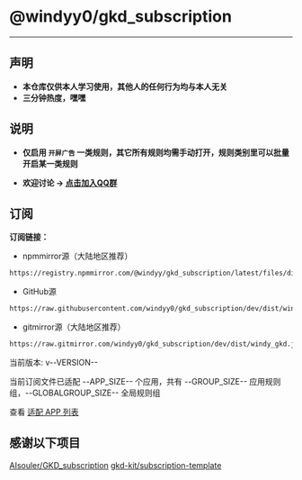 # @windyy0/gkd_subscription

---

## 声明

- **本仓库仅供本人学习使用，其他人的任何行为均与本人无关**
- **三分钟热度，嘿嘿**

## 说明

- **仅启用 `开屏广告` 一类规则，其它所有规则均需手动打开，规则类别里可以批量开启某一类规则**

- **欢迎讨论 -> [点击加入QQ群](https://qm.qq.com/q/BJDPnKnPyM)**

## 订阅

**订阅链接：**

- npmmirror源（大陆地区推荐）

```txt
https://registry.npmmirror.com/@windyy/gkd_subscription/latest/files/dist/windy_gkd.json5
```

- GitHub源

```txt
https://raw.githubusercontent.com/windyy0/gkd_subscription/dev/dist/windy_gkd.json5
```

- gitmirror源（大陆地区推荐）

```txt
https://raw.gitmirror.com/windyy0/gkd_subscription/dev/dist/windy_gkd.json5
```

当前版本: v--VERSION--

当前订阅文件已适配 --APP_SIZE-- 个应用，共有 --GROUP_SIZE-- 应用规则组，--GLOBALGROUP_SIZE-- 全局规则组

查看 [适配 APP 列表](./dist/README.md)


## 感谢以下项目

[AIsouler/GKD_subscription](https://github.com/AIsouler/GKD_subscription)
[gkd-kit/subscription-template](https://github.com/gkd-kit/subscription-template)

